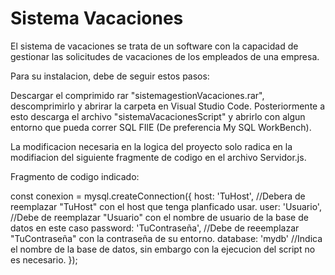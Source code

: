 # Sistema Vacaciones

El sistema de vacaciones se trata de un software con la capacidad de gestionar las solicitudes de vacaciones de los empleados de una empresa.

Para su instalacion, debe de seguir estos pasos:

Descargar el comprimido rar "sistemagestionVacaciones.rar", descomprimirlo y abrirar la carpeta en Visual Studio Code. Posteriormente a esto descarga el archivo "sistemaVacacionesScript" y abrirlo con algun entorno que pueda correr SQL FIlE (De preferencia My SQL WorkBench).

La modificacion necesaria en la logica del proyecto solo radica en la modifiacion del siguiente fragmente de codigo en el archivo Servidor.js.

Fragmento de codigo indicado:

const conexion = mysql.createConnection({
  host: 'TuHost', //Debera de reemplazar "TuHost" con el host que tenga planficado usar.
  user: 'Usuario', //Debe de reemplazar "Usuario" con el nombre de usuario de la base de datos en este caso
  password: 'TuContraseña', //Debe de reeemplazar "TuContraseña" con la contraseña de su entorno.
  database: 'mydb' //Indica el nombre de la base de datos, sin embargo con la ejecucion del script no es necesario.
});



